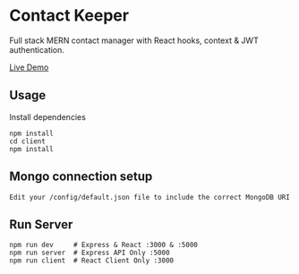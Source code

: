 # Contact Keeper
Full stack MERN contact manager with React hooks, context & JWT authentication.

[Live Demo](https://whispering-mountain-19435-9fe104ee4d9d.herokuapp.com/)

## Usage
Install dependencies

```
npm install
cd client
npm install
```

## Mongo connection setup
```
Edit your /config/default.json file to include the correct MongoDB URI
```

## Run Server
```
npm run dev     # Express & React :3000 & :5000
npm run server  # Express API Only :5000
npm run client  # React Client Only :3000
```